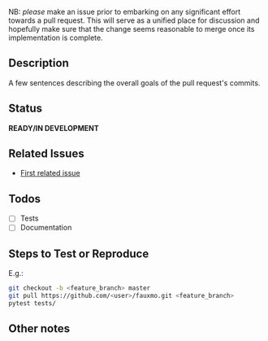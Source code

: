 NB: *please* make an issue prior to embarking on any significant effort towards
a pull request. This will serve as a unified place for discussion and hopefully
make sure that the change seems reasonable to merge once its implementation is
complete.

## Description

A few sentences describing the overall goals of the pull request's commits.

## Status

**READY/IN DEVELOPMENT**

## Related Issues

- [First related issue](https://github.com/n8henrie/fauxmo/issues/1)

## Todos

- [ ] Tests
- [ ] Documentation

## Steps to Test or Reproduce

E.g.:

```bash
git checkout -b <feature_branch> master
git pull https://github.com/<user>/fauxmo.git <feature_branch>
pytest tests/
```

## Other notes


